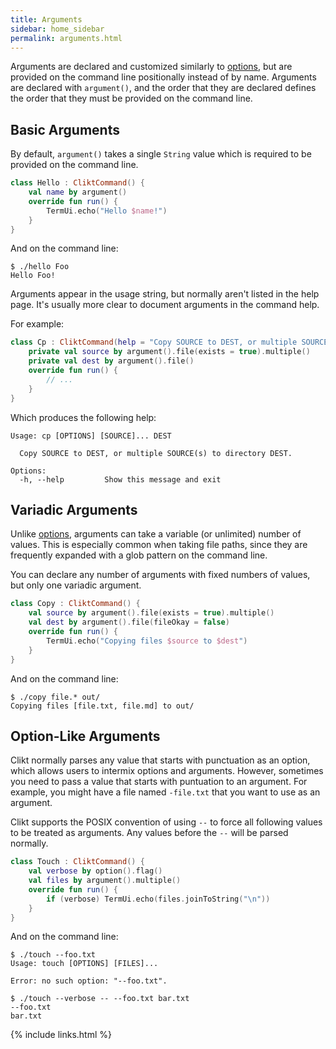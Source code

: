 ```yaml
---
title: Arguments
sidebar: home_sidebar
permalink: arguments.html
---
```


<!--  TODO: add docs links -->

Arguments are declared and customized similarly to
[options](options.html), but are provided on the command line
positionally instead of by name. Arguments are declared with
`argument()`, and the order that they are declared defines the order
that they must be provided on the command line.

## Basic Arguments

By default, `argument()` takes a single `String` value which is required
to be provided on the command line.

```kotlin
class Hello : CliktCommand() {
    val name by argument()
    override fun run() {
        TermUi.echo("Hello $name!")
    }
}
```

And on the command line:

```
$ ./hello Foo
Hello Foo!
```

Arguments appear in the usage string, but normally aren't listed in the
help page. It's usually more clear to document arguments in the command
help.

For example:

```kotlin
class Cp : CliktCommand(help = "Copy SOURCE to DEST, or multiple SOURCE(s) to directory DEST.") {
    private val source by argument().file(exists = true).multiple()
    private val dest by argument().file()
    override fun run() {
        // ...
    }
}
```

Which produces the following help:

```
Usage: cp [OPTIONS] [SOURCE]... DEST

  Copy SOURCE to DEST, or multiple SOURCE(s) to directory DEST.

Options:
  -h, --help         Show this message and exit
```

## Variadic Arguments

Unlike [options](options.html), arguments can take a variable (or
unlimited) number of values. This is especially common when taking file
paths, since they are frequently expanded with a glob pattern on the
command line.

You can declare any number of arguments with fixed numbers of values,
but only one variadic argument.

```kotlin
class Copy : CliktCommand() {
    val source by argument().file(exists = true).multiple()
    val dest by argument().file(fileOkay = false)
    override fun run() {
        TermUi.echo("Copying files $source to $dest")
    }
}
```

And on the command line:

```
$ ./copy file.* out/
Copying files [file.txt, file.md] to out/
```

## Option-Like Arguments

Clikt normally parses any value that starts with punctuation as an
option, which allows users to intermix options and arguments. However,
sometimes you need to pass a value that starts with puntuation to an
argument. For example, you might have a file named `-file.txt` that you
want to use as an argument.

Clikt supports the POSIX convention of using `--` to force all following
values to be treated as arguments. Any values before the `--` will be
parsed normally.

```kotlin
class Touch : CliktCommand() {
    val verbose by option().flag()
    val files by argument().multiple()
    override fun run() {
        if (verbose) TermUi.echo(files.joinToString("\n"))
    }
}
```

And on the command line:

```
$ ./touch --foo.txt
Usage: touch [OPTIONS] [FILES]...

Error: no such option: "--foo.txt".

$ ./touch --verbose -- --foo.txt bar.txt
--foo.txt
bar.txt
```




{% include links.html %}
